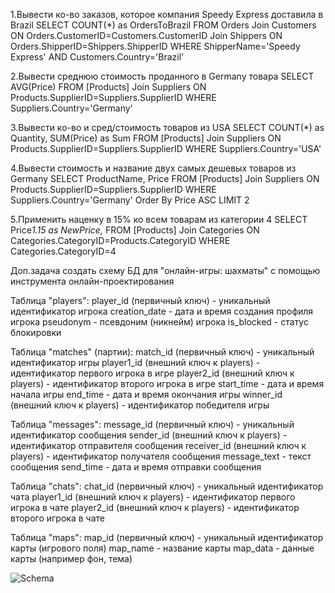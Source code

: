 1.Вывести ко-во заказов, которое компания Speedy Express доставила в Brazil
SELECT COUNT(*) as OrdersToBrazil
FROM Orders
Join Customers ON Orders.CustomerID=Customers.CustomerID
Join Shippers ON Orders.ShipperID=Shippers.ShipperID
WHERE ShipperName='Speedy Express' AND Customers.Country='Brazil'

2.Вывести среднюю стоимость проданного в Germany товара
SELECT AVG(Price)
FROM [Products]
Join Suppliers ON Products.SupplierID=Suppliers.SupplierID
WHERE Suppliers.Country='Germany'

3.Вывести ко-во и сред/стоимость товаров из USA
SELECT COUNT(*) as Quantity, SUM(Price) as Sum
FROM [Products]
Join Suppliers ON Products.SupplierID=Suppliers.SupplierID
WHERE Suppliers.Country='USA'

4.Вывести стоимость и название двух самых дешевых товаров из Germany
SELECT ProductName, Price
FROM [Products]
Join Suppliers ON Products.SupplierID=Suppliers.SupplierID
WHERE Suppliers.Country='Germany'
Order By Price ASC
LIMIT 2

5.Применить наценку в 15% ко всем товарам из категории 4
SELECT Price*1.15 as NewPrice,*
FROM [Products]
Join Categories ON Categories.CategoryID=Products.CategoryID
WHERE Categories.CategoryID=4

Доп.задача
создать схему БД для "онлайн-игры: шахматы" с помощью инструмента онлайн-проектирования

  Таблица "players":
player_id (первичный ключ) - уникальный идентификатор игрока
creation_date - дата и время создания профиля игрока
pseudonym - псевдоним (никнейм) игрока
is_blocked - статус блокировки 
  
  Таблица "matches" (партии):
match_id (первичный ключ) - уникальный идентификатор игры
player1_id (внешний ключ к players) - идентификатор первого игрока в игре
player2_id (внешний ключ к players) - идентификатор второго игрока в игре
start_time - дата и время начала игры
end_time - дата и время окончания игры 
winner_id (внешний ключ к players) - идентификатор победителя игры 
  
  Таблица "messages":
message_id (первичный ключ) - уникальный идентификатор сообщения
sender_id (внешний ключ к players) - идентификатор отправителя сообщения
receiver_id (внешний ключ к players) - идентификатор получателя сообщения
message_text - текст сообщения
send_time - дата и время отправки сообщения

  Таблица "chats":
chat_id (первичный ключ) - уникальный идентификатор чата
player1_id (внешний ключ к players) - идентификатор первого игрока в чате
player2_id (внешний ключ к players) - идентификатор второго игрока в чате

  Таблица "maps":
map_id (первичный ключ) - уникальный идентификатор карты (игрового поля)
map_name - название карты
map_data - данные карты (например фон, тема)

![Schema](https://github.com/Sainozhenko/BD_HW/blob/main/image.png)
